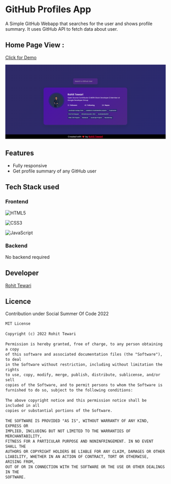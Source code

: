 
# GitHub Profiles App

A Simple GitHub Webapp that searches for the user and shows profile summary. It uses GitHub API to fetch data about user.

##  Home Page View :

[Click for Demo](https://rtewari056.github.io/profilezy/)

![Screenshot](./images/app_preview.png)


## Features
- Fully responsive
- Get profile summary of any GitHub user

## Tech Stack used

### Frontend


![HTML5](https://img.shields.io/badge/html5-%23E34F26.svg?style=for-the-badge&logo=html5&logoColor=white)

![CSS3](https://img.shields.io/badge/css3-%231572B6.svg?style=for-the-badge&logo=css3&logoColor=white)

![JavaScript](https://img.shields.io/badge/javascript-%23323330.svg?style=for-the-badge&logo=javascript&logoColor=%23F7DF1E)


### Backend

No backend required
  
## Developer

[Rohit Tewari](https://www.github.com/rtewari056)

  ## Licence
  Contribution under Social Summer Of Code 2022
  
  ```
  MIT License

Copyright (c) 2022 Rohit Tewari

Permission is hereby granted, free of charge, to any person obtaining a copy
of this software and associated documentation files (the "Software"), to deal
in the Software without restriction, including without limitation the rights
to use, copy, modify, merge, publish, distribute, sublicense, and/or sell
copies of the Software, and to permit persons to whom the Software is
furnished to do so, subject to the following conditions:

The above copyright notice and this permission notice shall be included in all
copies or substantial portions of the Software.

THE SOFTWARE IS PROVIDED "AS IS", WITHOUT WARRANTY OF ANY KIND, EXPRESS OR
IMPLIED, INCLUDING BUT NOT LIMITED TO THE WARRANTIES OF MERCHANTABILITY,
FITNESS FOR A PARTICULAR PURPOSE AND NONINFRINGEMENT. IN NO EVENT SHALL THE
AUTHORS OR COPYRIGHT HOLDERS BE LIABLE FOR ANY CLAIM, DAMAGES OR OTHER
LIABILITY, WHETHER IN AN ACTION OF CONTRACT, TORT OR OTHERWISE, ARISING FROM,
OUT OF OR IN CONNECTION WITH THE SOFTWARE OR THE USE OR OTHER DEALINGS IN THE
SOFTWARE.
```
  
